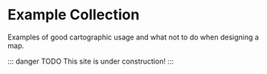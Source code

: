 # Example Collection
Examples of good cartographic usage and what not to do when designing a map.

::: danger TODO
This site is under construction!
:::